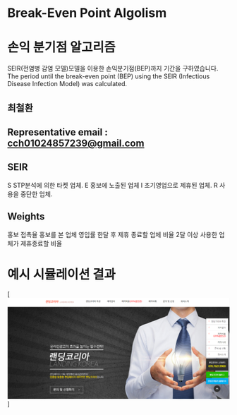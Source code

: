 # Break-Even Point Algolism
# 손익 분기점 알고리즘

SEIR(전염병 감염 모델)모델을 이용한 손익분기점(BEP)까지 기간을 구하였습니다.
The period until the break-even point (BEP) using the SEIR (Infectious Disease Infection Model) was calculated.

## 최철환
## Representative email : cch01024857239@gmail.com

## SEIR
S STP분석에 의한 타켓 업체. 
E 홍보에 노출된 업체 
I 초기영업으로 제휴된 업체.
R 사용을 중단한 업체.

## Weights 
홍보 접촉율 
홍보를 본 업체 영입률
한달 후 제휴 종료할 업체 비율 
2달 이상 사용한 업체가 제휴종료할 비율

# 예시 시뮬레이션 결과 

[![Site Label](https://github.com/cch230/Landing_page/blob/master/site.png)]


